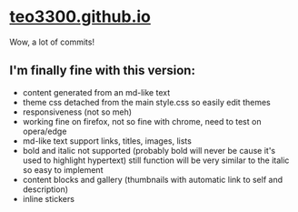 # [teo3300.github.io](https://teo3300.github.io)

Wow, a lot of commits!
## I'm finally fine with this version:
  - content generated from an md-like text
  - theme css detached from the main style.css so easily edit themes
  - responsiveness (not so meh)
  - working fine on firefox, not so fine with chrome, need to test on opera/edge
  - md-like text support links, titles, images, lists
  - bold and italic not supported (probably bold will never be cause it's used to highlight hypertext) still function will be very similar to the italic so easy to implement
  - content blocks and gallery (thumbnails with automatic link to self and description)
  - inline stickers
